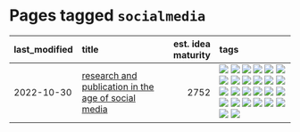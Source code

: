 # Pages tagged `socialmedia`

|last_modified|title|est. idea maturity|tags
|:---|:---|---:|:---|
|2022-10-30|[research and publication in the age of social media](../research-and-social.md)|2752|[![](https://img.shields.io/badge/tag-arxiv-d2ea1b)](../tags/arxiv.md) [![](https://img.shields.io/badge/tag-citation-dce8fa)](../tags/citation.md) [![](https://img.shields.io/badge/tag-corrections-82f36e)](../tags/corrections.md) [![](https://img.shields.io/badge/tag-credit-ac8815)](../tags/credit.md) [![](https://img.shields.io/badge/tag-curation-161a53)](../tags/curation.md) [![](https://img.shields.io/badge/tag-discoverability-b3194)](../tags/discoverability.md) [![](https://img.shields.io/badge/tag-discussion-35d2ce)](../tags/discussion.md) [![](https://img.shields.io/badge/tag-feed-34720)](../tags/feed.md) [![](https://img.shields.io/badge/tag-git-db71cb)](../tags/git.md) [![](https://img.shields.io/badge/tag-github-71e862)](../tags/github.md) [![](https://img.shields.io/badge/tag-historyofscience-ad342b)](../tags/historyofscience.md) [![](https://img.shields.io/badge/tag-mastodon-a3a5e9)](../tags/mastodon.md) [![](https://img.shields.io/badge/tag-openreview-a682e)](../tags/openreview.md) [![](https://img.shields.io/badge/tag-paperswithcode-1661bc)](../tags/paperswithcode.md) [![](https://img.shields.io/badge/tag-platform-296bb1)](../tags/platform.md) [![](https://img.shields.io/badge/tag-publication-ea1833)](../tags/publication.md) [![](https://img.shields.io/badge/tag-reproducibility-606780)](../tags/reproducibility.md) [![](https://img.shields.io/badge/tag-research-9a9fc4)](../tags/research.md) [![](https://img.shields.io/badge/tag-retractions-82f6b0)](../tags/retractions.md) [![](https://img.shields.io/badge/tag-search-7a169c)](../tags/search.md) [![](https://img.shields.io/badge/tag-socialmedia-254eb)](../tags/socialmedia.md) [![](https://img.shields.io/badge/tag-stackoverflow-fde018)](../tags/stackoverflow.md) [![](https://img.shields.io/badge/tag-subscription-d3fceb)](../tags/subscription.md) [![](https://img.shields.io/badge/tag-transparency-d7de4b)](../tags/transparency.md) [![](https://img.shields.io/badge/tag-twitter-e13c2b)](../tags/twitter.md) [![](https://img.shields.io/badge/tag-validation-297b32)](../tags/validation.md)|